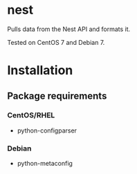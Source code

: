 # nest
Pulls data from the Nest API and formats it.

Tested on CentOS 7 and Debian 7.

# Installation

## Package requirements

### CentOS/RHEL

* python-configparser

### Debian

* python-metaconfig
